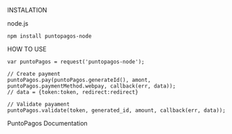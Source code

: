 INSTALATION

node.js
```
npm install puntopagos-node
```

HOW TO USE
```
var puntoPagos = request('puntopagos-node');

// Create payment
puntoPagos.pay(puntoPagos.generateId(), amont, puntoPagos.paymentMethod.webpay, callback(err, data));
// data = {token:token, redirect:redirect}

// Validate payament
puntoPagos.validate(token, generated_id, amount, callback(err, data)); 
```

PuntoPagos Documentation

